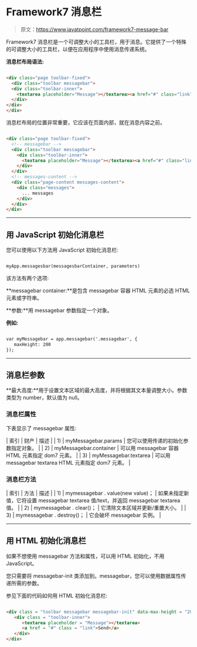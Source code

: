 # Framework7 消息栏

> 原文：<https://www.javatpoint.com/framework7-message-bar>

Framework7 消息栏是一个可调整大小的工具栏，用于消息。它提供了一个特殊的可调整大小的工具栏，以便在应用程序中使用消息传递系统。

**消息栏布局语法:**

```html

<div class="page toolbar-fixed">
  <div class="toolbar messagebar">
  <div class="toolbar-inner">
    <textarea placeholder="Message"></textarea><a href="#" class="link">Send</a>
  </div>
</div>   
</div>

```

消息栏布局的位置非常重要，它应该在页面内部，就在消息内容之前。

```html

<div class="page toolbar-fixed">
  <!-- messagebar -->
  <div class="toolbar messagebar">
    <div class="toolbar-inner">
      <textarea placeholder="Message"></textarea><a href="#" class="link">Send</a>
    </div>
  </div>
  <!-- messages-content -->
  <div class="page-content messages-content">
    <div class="messages">
      ... messages
    </div>
  </div>
</div>

```

* * *

## 用 JavaScript 初始化消息栏

您可以使用以下方法用 JavaScript 初始化消息栏:

```html

myApp.messagesbar(messagesbarContainer, parameters)

```

该方法有两个选项:

**messagebar container:**是包含 messagebar 容器 HTML 元素的必选 HTML 元素或字符串。

**参数:**用 messagebar 参数指定一个对象。

**例如:**

```html

var myMessagebar = app.messagebar('.messagebar', {
   maxHeight: 200
});

```

* * *

## 消息栏参数

**最大高度:**用于设置文本区域的最大高度，并将根据其文本量调整大小。参数类型为 number，默认值为 null。

### 消息栏属性

下表显示了 messagebar 属性:

| 索引 | 财产 | 描述 |
| 1) | myMessagebar.params | 您可以使用传递的初始化参数指定对象。 |
| 2) | myMessagebar.container | 可以用 messagebar 容器 HTML 元素指定 dom7 元素。 |
| 3) | myMessagebar.textarea | 可以用 messagebar textarea HTML 元素指定 dom7 元素。 |

### 消息栏方法

| 索引 | 方法 | 描述 |
| 1) | mymessagebar . value(new value)； | 如果未指定新值，它将设置 messagebar textarea 值/text，并返回 messagebar textarea 值。 |
| 2) | mymessagebar . clear()； | 它清除文本区域并更新/重置大小。 |
| 3) | mymessagebar . destroy()； | 它会破坏 messagebar 实例。 |

* * *

## 用 HTML 初始化消息栏

如果不想使用 messagebar 方法和属性，可以用 HTML 初始化，不用 JavaScript。

您只需要将 messagebar-init 类添加到。messagebar，您可以使用数据属性传递所需的参数。

参见下面的代码如何用 HTML 初始化消息栏:

```html

<div class = "toolbar messagebar messagebar-init" data-max-height = "200">
   <div class = "toolbar-inner">
      <textarea placeholder = "Message"></textarea>
      <a href = "#" class = "link">Send</a>
   </div>
</div>

```